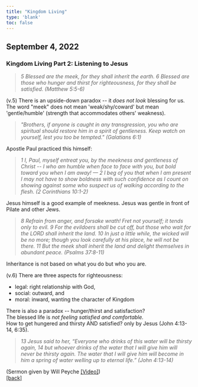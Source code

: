 ```yaml
---
title: "Kingdom Living"
type: 'blank'
toc: false
---
```


## September 4, 2022
### Kingdom Living Part 2: Listening to Jesus

>_5 Blessed are the meek, for they shall inherit the earth. 6 Blessed are those who hunger and thirst for righteousness, for they shall be satisfied. (Matthew 5:5-6)_

(v.5) There is an upside-down paradox -- it _does not look_ blessing for us.\
The word "meek" does not mean 'weak/shy/coward' but mean 'gentle/humble' (strength that accommodates others' weakness).

> _"Brothers, if anyone is caught in any transgression, you who are spiritual should restore him in a spirit of gentleness. Keep watch on yourself, lest you too be tempted." (Galatians 6:1)_

Apostle Paul practiced this himself:

> _1 I, Paul, myself entreat you, by the meekness and gentleness of Christ -- I who am humble when face to face with you, but bold toward you when I am away! — 2 I beg of you that when I am present I may not have to show boldness with such confidence as I count on showing against some who suspect us of walking according to the flesh. (2 Corinthians 10:1-2)_

Jesus himself is a good example of meekness. Jesus was gentle in front of Pilate and other Jews.

> _8 Refrain from anger, and forsake wrath! Fret not yourself; it tends only to evil. 9 For the evildoers shall be cut off, but those who wait for the LORD shall inherit the land. 10 In just a little while, the wicked will be no more; though you look carefully at his place, he will not be there. 11 But the meek shall inherit the land and delight themselves in abundant peace. (Psalms 37:8-11)_

Inheritance is not based on what you do but who you are.

(v.6) There are three aspects for righteousness:
* legal: right relationship with God,
* social: outward, and
* moral: inward, wanting the character of Kingdom

There is also a paradox -- hunger/thirst and satisfaction?\
The blessed life is _not feeling satisfied and comfortable._\
How to get hungered and thirsty AND satisfied? only by Jesus (John 4:13-14, 6:35).

> _13 Jesus said to her, “Everyone who drinks of this water will be thirsty again, 14 but whoever drinks of the water that I will give him will never be thirsty again. The water that I will give him will become in him a spring of water welling up to eternal life.”  (John 4:13-14)_

(Sermon given by Will Peyche [[Video]](https://youtu.be/mYA2k8gijWw?t=1053))\
[[back]](../../personal)

